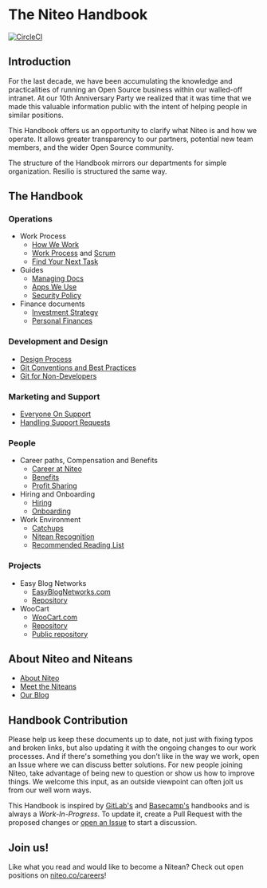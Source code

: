 # The Niteo Handbook
[![CircleCI](https://circleci.com/gh/niteoweb/handbook/tree/master.svg?style=svg)](https://circleci.com/gh/niteoweb/handbook/tree/master)

## Introduction

For the last decade, we have been accumulating the knowledge and practicalities of running an Open Source business within our walled-off intranet. At our 10th Anniversary Party we realized that it was time that we made this valuable information public with the intent of helping people in similar positions.

This Handbook offers us an opportunity to clarify what Niteo is and how we operate. It allows greater transparency to our partners, potential new team members, and the wider Open Source community.

The structure of the Handbook mirrors our departments for simple organization. Resilio is structured the same way.

## The Handbook

### Operations

* Work Process
  * [How We Work](/2_Operations/how-we-work.md)
  * [Work Process](/2_Operations/work-process.md) and [Scrum](/2_Operations/scrum.md)
  * [Find Your Next Task](/2_Operations/next-task.md)
* Guides
  * [Managing Docs](/2_Operations/managing-docs.md)
  * [Apps We Use](/2_Operations/apps.md)
  * [Security Policy](/2_Operations/security.md)
* Finance documents
  * [Investment Strategy](/2_Operations/investment-strategy.md)
  * [Personal Finances](5_People/personal-finances.md)

### Development and Design

* [Design Process](/3_Development/design.md)
* [Git Conventions and Best Practices](/3_Development/git.md)
* [Git for Non-Developers](/3_Development/git-n00bs.md)

### Marketing and Support

* [Everyone On Support](/4_Marketing-Support/everyone-on-support.md)
* [Handling Support Requests](/4_Marketing-Support/support.md)

### People

* Career paths, Compensation and Benefits
  * [Career at Niteo](/5_People/career.md)
  * [Benefits](/5_People/benefits.md)
  * [Profit Sharing](/5_People/profit-sharing.md)
* Hiring and Onboarding
  * [Hiring](/5_People/hiring.md)
  * [Onboarding](/5_People/onboarding.md)
* Work Environment
  * [Catchups](/5_People/catchups.md)
  * [Nitean Recognition](/5_People/nitean-recognition.md)
  * [Recommended Reading List](/5_People/booklist.md)


### Projects

* Easy Blog Networks
  * [EasyBlogNetworks.com](https://www.easyblognetworks.com)
  * [Repository](https://github.com/niteoweb/easyblognetworks)
* WooCart
  * [WooCart.com](https://woocart.com)
  * [Repository](https://github.com/niteoweb/woocart)
  * [Public repository](https://github.com/woocart)


## About Niteo and Niteans

* [About Niteo](https://niteo.co/about)
* [Meet the Niteans](https://niteo.co/team)
* [Our Blog](https://blog.niteo.co/)

## Handbook Contribution

Please help us keep these documents up to date, not just with fixing typos and broken links, but also updating it with the ongoing changes to our work processes. And if there's something you don't like in the way we work, open an Issue where we can discuss better solutions. For new people joining Niteo, take advantage of being new to question or show us how to improve things. We welcome this input, as an outside viewpoint can often jolt us from our well worn ways.

This Handbook is inspired by [GitLab's](https://about.gitlab.com/handbook/) and [Basecamp's](https://github.com/basecamp/handbook) handbooks and is always a *Work-In-Progress*. To update it, create a Pull Request with the proposed changes or [open an Issue](https://github.com/niteoweb/handbook/issues) to start a discussion.

## Join us!

Like what you read and would like to become a Nitean? Check out open positions on [niteo.co/careers](https://niteo.co/careers)!
